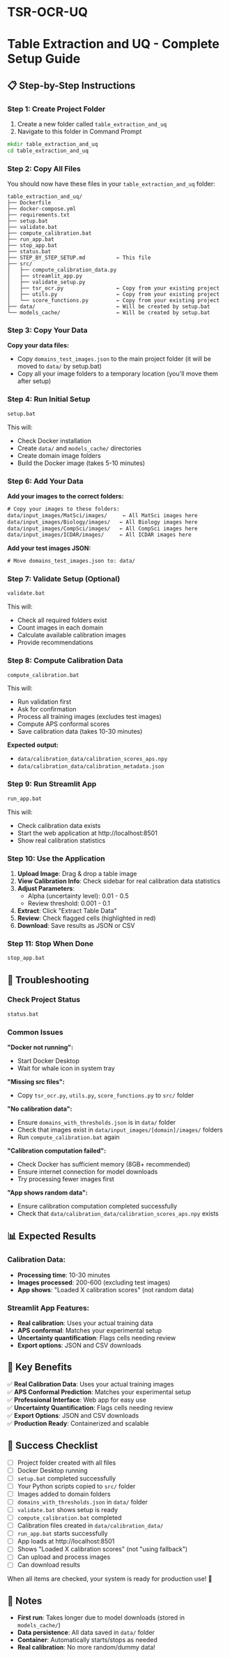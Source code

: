 # TSR-OCR-UQ

# Table Extraction and UQ - Complete Setup Guide

## 📋 Step-by-Step Instructions

### Step 1: Create Project Folder

1. Create a new folder called `table_extraction_and_uq`
2. Navigate to this folder in Command Prompt

```cmd
mkdir table_extraction_and_uq
cd table_extraction_and_uq
```

### Step 2: Copy All Files

You should now have these files in your `table_extraction_and_uq` folder:

```
table_extraction_and_uq/
├── Dockerfile
├── docker-compose.yml
├── requirements.txt
├── setup.bat
├── validate.bat
├── compute_calibration.bat
├── run_app.bat
├── stop_app.bat
├── status.bat
├── STEP_BY_STEP_SETUP.md          ← This file
├── src/
│   ├── compute_calibration_data.py
│   ├── streamlit_app.py
│   ├── validate_setup.py
│   ├── tsr_ocr.py                 ← Copy from your existing project
│   ├── utils.py                   ← Copy from your existing project
│   └── score_functions.py         ← Copy from your existing project
├── data/                          ← Will be created by setup.bat
└── models_cache/                  ← Will be created by setup.bat
```

### Step 3: Copy Your Data

**Copy your data files:**
- Copy `domains_test_images.json` to the main project folder (it will be moved to `data/` by setup.bat)
- Copy all your image folders to a temporary location (you'll move them after setup)

### Step 4: Run Initial Setup

```cmd
setup.bat
```

This will:
- Check Docker installation
- Create `data/` and `models_cache/` directories
- Create domain image folders
- Build the Docker image (takes 5-10 minutes)

### Step 6: Add Your Data

**Add your images to the correct folders:**
```cmd
# Copy your images to these folders:
data/input_images/MatSci/images/     ← All MatSci images here
data/input_images/Biology/images/   ← All Biology images here
data/input_images/CompSci/images/   ← All CompSci images here
data/input_images/ICDAR/images/     ← All ICDAR images here
```

**Add your test images JSON:**
```cmd
# Move domains_test_images.json to: data/
```

### Step 7: Validate Setup (Optional)

```cmd
validate.bat
```

This will:
- Check all required folders exist
- Count images in each domain
- Calculate available calibration images
- Provide recommendations

### Step 8: Compute Calibration Data

```cmd
compute_calibration.bat
```

This will:
- Run validation first
- Ask for confirmation
- Process all training images (excludes test images)
- Compute APS conformal scores
- Save calibration data (takes 10-30 minutes)

**Expected output:**
- `data/calibration_data/calibration_scores_aps.npy`
- `data/calibration_data/calibration_metadata.json`

### Step 9: Run Streamlit App

```cmd
run_app.bat
```

This will:
- Check calibration data exists
- Start the web application at http://localhost:8501
- Show real calibration statistics

### Step 10: Use the Application

1. **Upload Image**: Drag & drop a table image
2. **View Calibration Info**: Check sidebar for real calibration data statistics
3. **Adjust Parameters**: 
   - Alpha (uncertainty level): 0.01 - 0.5
   - Review threshold: 0.001 - 0.1
4. **Extract**: Click "Extract Table Data"
5. **Review**: Check flagged cells (highlighted in red)
6. **Download**: Save results as JSON or CSV

### Step 11: Stop When Done

```cmd
stop_app.bat
```

## 🔧 Troubleshooting

### Check Project Status
```cmd
status.bat
```

### Common Issues

**"Docker not running":**
- Start Docker Desktop
- Wait for whale icon in system tray

**"Missing src files":**
- Copy `tsr_ocr.py`, `utils.py`, `score_functions.py` to `src/` folder

**"No calibration data":**
- Ensure `domains_with_thresholds.json` is in `data/` folder
- Check that images exist in `data/input_images/[domain]/images/` folders
- Run `compute_calibration.bat` again

**"Calibration computation failed":**
- Check Docker has sufficient memory (8GB+ recommended)
- Ensure internet connection for model downloads
- Try processing fewer images first

**"App shows random data":**
- Ensure calibration computation completed successfully
- Check that `data/calibration_data/calibration_scores_aps.npy` exists

## 📊 Expected Results

### Calibration Data:
- **Processing time**: 10-30 minutes
- **Images processed**: 200-600 (excluding test images)
- **App shows**: "Loaded X calibration scores" (not random data)

### Streamlit App Features:
- **Real calibration**: Uses your actual training data
- **APS conformal**: Matches your experimental setup
- **Uncertainty quantification**: Flags cells needing review
- **Export options**: JSON and CSV downloads

## 🎯 Key Benefits

✅ **Real Calibration Data**: Uses your actual training images  
✅ **APS Conformal Prediction**: Matches your experimental setup  
✅ **Professional Interface**: Web app for easy use  
✅ **Uncertainty Quantification**: Flags cells needing review  
✅ **Export Options**: JSON and CSV downloads  
✅ **Production Ready**: Containerized and scalable  

## 🚀 Success Checklist

- [ ] Project folder created with all files
- [ ] Docker Desktop running
- [ ] `setup.bat` completed successfully
- [ ] Your Python scripts copied to `src/` folder
- [ ] Images added to domain folders
- [ ] `domains_with_thresholds.json` in `data/` folder
- [ ] `validate.bat` shows setup is ready
- [ ] `compute_calibration.bat` completed
- [ ] Calibration files created in `data/calibration_data/`
- [ ] `run_app.bat` starts successfully
- [ ] App loads at http://localhost:8501
- [ ] Shows "Loaded X calibration scores" (not "using fallback")
- [ ] Can upload and process images
- [ ] Can download results

When all items are checked, your system is ready for production use! 🎉

## 📝 Notes

- **First run**: Takes longer due to model downloads (stored in `models_cache/`)
- **Data persistence**: All data saved in `data/` folder
- **Container**: Automatically starts/stops as needed
- **Real calibration**: No more random/dummy data!
